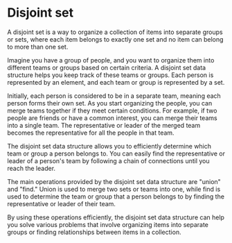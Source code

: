 # Disjoint set

A disjoint set is a way to organize a collection of items into separate groups or sets, where each item belongs to exactly one set and no item can belong to more than one set.

Imagine you have a group of people, and you want to organize them into different teams or groups based on certain criteria. A disjoint set data structure helps you keep track of these teams or groups. Each person is represented by an element, and each team or group is represented by a set.

Initially, each person is considered to be in a separate team, meaning each person forms their own set. As you start organizing the people, you can merge teams together if they meet certain conditions. For example, if two people are friends or have a common interest, you can merge their teams into a single team. The representative or leader of the merged team becomes the representative for all the people in that team.

The disjoint set data structure allows you to efficiently determine which team or group a person belongs to. You can easily find the representative or leader of a person's team by following a chain of connections until you reach the leader.

The main operations provided by the disjoint set data structure are "union" and "find." Union is used to merge two sets or teams into one, while find is used to determine the team or group that a person belongs to by finding the representative or leader of their team.

By using these operations efficiently, the disjoint set data structure can help you solve various problems that involve organizing items into separate groups or finding relationships between items in a collection.
